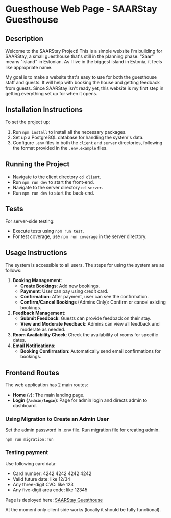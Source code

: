 # Guesthouse Web Page - SAARStay Guesthouse

## Description

Welcome to the SAARStay Project! This is a simple website I'm building for SAARStay, a small guesthouse that's still in the planning phase. "Saar" means "island" in Estonian. As I live in the biggest island in Estonia, it feels like appropriate name. 

My goal is to make a website that's easy to use for both the guesthouse staff and guests. It will help with booking the house and getting feedback from guests. Since SAARStay isn't ready yet, this website is my first step in getting everything set up for when it opens. 

## Installation Instructions

To set the project up:

1. Run `npm install` to install all the necessary packages.
2. Set up a PostgreSQL database for handling the system's data.
3. Configure `.env` files in both the `client` and `server` directories, following the format provided in the `.env.example` files.

## Running the Project 
- Navigate to the client directory `cd client`.
- Run `npm run dev` to start the front-end.
- Navigate to the server directory `cd server`.
- Run `npm run dev` to start the back-end.

## Tests

For server-side testing:

- Execute tests using `npm run test`.
- For test coverage, use `npm run coverage` in the server directory.

## Usage Instructions

The system is accessible to all users. The steps for using the system are as follows:

1. **Booking Management**:
   - **Create Bookings**: Add new bookings.
   - **Payment**: User can pay using credit card.
   - **Confirmation**: After payment, user can see the confirmation.
   - **Confirm/Cancel Bookings** (Admins Only): Confirm or cancel existing bookings.
2. **Feedback Management**:
   - **Submit Feedback**: Guests can provide feedback on their stay.
   - **View and Moderate Feedback**: Admins can view all feedback and moderate as needed.
3. **Room Availability Check**: Check the availability of rooms for specific dates.
4. **Email Notifications**:
   - **Booking Confirmation**: Automatically send email confirmations for bookings.

## Frontend Routes

The web application has 2 main routes:

- **Home (`/`)**: The main landing page.
- **Login (`/admin/login`)**: Page for admin login and directs admin to dashboard.


### Using Migration to Create an Admin User

Set the admin password in .env file. Run migration file for creating admin.

`npm run migration:run`

### Testing payment

Use following card data:

 - Card number: 4242 4242 4242 4242
 - Valid future date: like 12/34
 - Any three-digit CVC: like 123
 - Any five-digit area code: like 12345

Page is deployed here: [SAARStay Guesthouse](https://saarstay.bi5i76at7ni1s.eu-central-1.cs.amazonlightsail.com/)

At the moment only client side works (locally it should be fully functional).